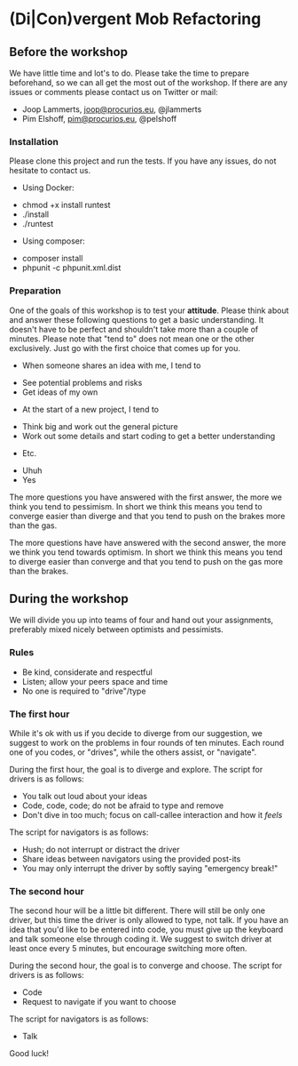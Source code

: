 # (Di|Con)vergent Mob Refactoring

## Before the workshop

We have little time and lot's to do. Please take the time to prepare beforehand, so we can all get the most out of the
workshop. If there are any issues or comments please contact us on Twitter or mail:

* Joop Lammerts, joop@procurios.eu, @jlammerts
* Pim Elshoff, pim@procurios.eu, @pelshoff

### Installation

Please clone this project and run the tests. If you have any issues, do not hesitate to contact us.

* Using Docker:
 - chmod +x install runtest
 - ./install
 - ./runtest
* Using composer:
 - composer install
 - phpunit -c phpunit.xml.dist

### Preparation

One of the goals of this workshop is to test your **attitude**. Please think about and answer these following questions
to get a basic understanding. It doesn't have to be perfect and shouldn't take more than a couple of minutes.
Please note that "tend to" does not mean one or the other exclusively. Just go with the first choice that comes up for
you.

* When someone shares an idea with me, I tend to
 - See potential problems and risks
 - Get ideas of my own
* At the start of a new project, I tend to
 - Think big and work out the general picture
 - Work out some details and start coding to get a better understanding
* Etc.
 - Uhuh
 - Yes

The more questions you have answered with the first answer, the more we think you tend to pessimism. In short we think
this means you tend to converge easier than diverge and that you tend to push on the brakes more than the gas.

The more questions have have answered with the second answer, the more we think you tend towards optimism. In short we
think this means you tend to diverge easier than converge and that you tend to push on the gas more than the brakes.

## During the workshop

We will divide you up into teams of four and hand out your assignments, preferably mixed nicely between optimists and
pessimists.

### Rules

- Be kind, considerate and respectful
- Listen; allow your peers space and time
- No one is required to "drive"/type

### The first hour

While it's ok with us if you decide to diverge from our suggestion, we suggest to work on the problems in four rounds
of ten minutes. Each round one of you codes, or "drives", while the others assist, or "navigate".

During the first hour, the goal is to diverge and explore. The script for drivers is as follows:

- You talk out loud about your ideas
- Code, code, code; do not be afraid to type and remove
- Don't dive in too much; focus on call-callee interaction and how it *feels*

The script for navigators is as follows:

- Hush; do not interrupt or distract the driver
- Share ideas between navigators using the provided post-its
- You may only interrupt the driver by softly saying "emergency break!"

### The second hour

The second hour will be a little bit different. There will still be only one driver, but this time the driver is only
allowed to type, not talk. If you have an idea that you'd like to be entered into code, you must give up the keyboard
and talk someone else through coding it. We suggest to switch driver at least once every 5 minutes, but encourage
switching more often.

During the second hour, the goal is to converge and choose. The script for drivers is as follows:

- Code
- Request to navigate if you want to choose

The script for navigators is as follows:

- Talk

Good luck!
